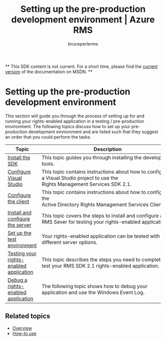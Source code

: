 ﻿---
# required metadata

title: Setting up the pre-production development environment | Azure RMS
description: This topic guides you through the process of setting up for and running your rights-enabled application in a testing / pre-production environment.
keywords:
author: bruceperlerms
manager: mbaldwin
ms.date: 04/28/2016
ms.topic: article
ms.prod: azure
ms.service: rights-management
ms.technology: techgroup-identity
ms.assetid: 4629ACAA-2A83-4697-B769-D649114D35E1
# optional metadata

#ROBOTS:
audience: developer
#ms.devlang:
ms.reviewer: shubhamp
ms.suite: ems
#ms.tgt_pltfrm:
#ms.custom:

---
** This SDK content is not current. For a short time, please find the [current version](https://msdn.microsoft.com/library/windows/desktop/hh535290(v=vs.85).aspx) of the documentation on MSDN. **
# Setting up the pre-production development environment

This section will guide you through the process of setting up for and running your rights-enabled application in a testing / pre-production environment. The following topics discuss how to set up your pre-production development environment and are listed such that they suggest an order that you could perform the tasks.

|Topic|Description|
|-----|-----------|
|[Install the SDK](install-the-rms-sdk.md)|This topic guides you through installing the developer tools.|
|[Configure Visual Studio](how-to-configure-a-visual-studio-project-to-use-the-ad-rms-sdk-2-0.md)|This topic contains instructions about how to configure a Visual Studio project to use the Rights Management Services SDK 2.1.|
|[Configure the client](how-to-configure-the-ad-rms-client-2-0.md)|This topic contains instructions about how to configure the Active Directory Rights Management Services Client 2.1.|
|[Install and configure the server](how-to-install-and-configure-an-rms-server.md)|This topic covers the steps to install and configure and RMS Sever for testing your rights-enabled application.|
|[Set up the test environment](how-to-set-up-your-test-environment.md)|Your rights-enabled application can be tested with different server options.|
|[Testing your rights-enabled application](running-your-first-application.md)|This topic describes the steps you need to complete to test your RMS SDK 2.1 rights-enabled application.
|[Debug a rights-enabled application](debugging-applications-that-use-ad-rms.md)|The following topic shows how to debug your application and use the Windows Event Log.|


## Related topics

* [Overview](ad-rms-overview.md)
* [How-to use](how-to-use-msipc.md)
 

 
